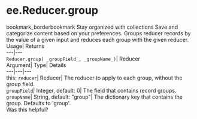  
#  ee.Reducer.group 
bookmark_borderbookmark Stay organized with collections  Save and categorize content based on your preferences.
Groups reducer records by the value of a given input and reduces each group with the given reducer. 
Usage| Returns  
---|---  
`Reducer.group( _groupField_, _groupName_)`| Reducer  
Argument| Type| Details  
---|---|---  
this: `reducer`| Reducer| The reducer to apply to each group, without the group field.  
`groupField`| Integer, default: 0| The field that contains record groups.  
`groupName`| String, default: "group"| The dictionary key that contains the group. Defaults to 'group'.  
Was this helpful?
